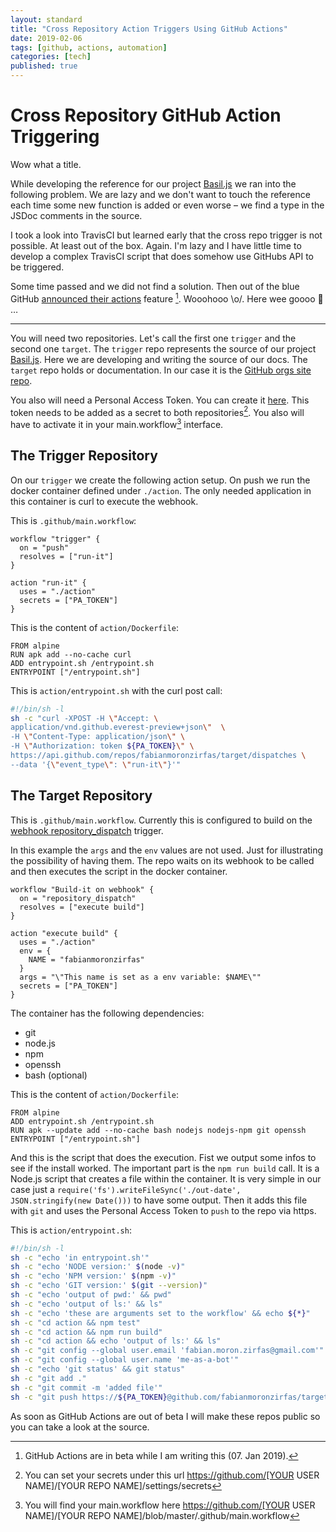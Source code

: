 ```yaml
---
layout: standard
title: "Cross Repository Action Triggers Using GitHub Actions"
date: 2019-02-06
tags: [github, actions, automation]
categories: [tech]
published: true
---
```


# Cross Repository GitHub Action Triggering

Wow what a title.

While developing the reference for our project [Basil.js](https://github.com/basiljs/basil.js) we ran into the following problem. We are lazy and we don't want to touch the reference each time some new function is added or even worse – we find a type in the JSDoc comments in the source.  

I took a look into TravisCI but learned early that the cross repo trigger is not possible. At least out of the box. Again. I'm lazy and I have little time to develop a complex TravisCI script that does somehow use GitHubs API to be triggered.  

Some time passed and we did not find a solution. Then out of the blue GitHub [announced their actions](https://github.com/features/actions) feature [^actions]. Wooohooo \o/. Here wee goooo 🎢 …

-----

You will need two repositories. Let's call the first one `trigger` and the second one `target`. The `trigger` repo represents the source of our project [Basil.js](https://github.com/basiljs/basil.js). Here we are developing and writing the source of our docs. The `target` repo holds or documentation. In our case it is the [GitHub orgs site repo](https://github.com/basiljs/basiljs.github.io).

You also will need a Personal Access Token. You can create it [here](https://github.com/settings/tokens). This token needs to be added as a secret to both repositories[^secret]. You also will have to activate it in your main.workflow[^mainwf] interface.

## The Trigger Repository

On our `trigger` we create the following action setup. On push we run the docker container defined under `./action`. The only needed application in this container is curl to execute the webhook.  

This is `.github/main.workflow`:  

```plain
workflow "trigger" {
  on = "push"
  resolves = ["run-it"]
}

action "run-it" {
  uses = "./action"
  secrets = ["PA_TOKEN"]
}
```

This is the content of `action/Dockerfile`:

```docker
FROM alpine
RUN apk add --no-cache curl
ADD entrypoint.sh /entrypoint.sh
ENTRYPOINT ["/entrypoint.sh"]
```

This is `action/entrypoint.sh` with the curl post call:

```bash
#!/bin/sh -l
sh -c "curl -XPOST -H \"Accept: \
application/vnd.github.everest-preview+json\"  \
-H \"Content-Type: application/json\" \
-H \"Authorization: token ${PA_TOKEN}\" \
https://api.github.com/repos/fabianmoronzirfas/target/dispatches \
--data '{\"event_type\": \"run-it\"}'"
```

## The Target Repository

This is `.github/main.workflow`. Currently this is configured to build on the [webhook repository_dispatch](https://developer.github.com/actions/creating-workflows/triggering-a-repositorydispatch-webhook/) trigger.  

In this example the `args` and the `env` values are not used. Just for illustrating the possibility of having them. The repo waits on its webhook to be called and then executes the script in the docker container.


```plain
workflow "Build-it on webhook" {
  on = "repository_dispatch"
  resolves = ["execute build"]
}

action "execute build" {
  uses = "./action"
  env = {
    NAME = "fabianmoronzirfas"
  }
  args = "\"This name is set as a env variable: $NAME\""
  secrets = ["PA_TOKEN"]
}

```

The container has the following dependencies:

- git
- node.js
- npm
- openssh
- bash (optional)


This is the content of `action/Dockerfile`:

```docker
FROM alpine
ADD entrypoint.sh /entrypoint.sh
RUN apk --update add --no-cache bash nodejs nodejs-npm git openssh
ENTRYPOINT ["/entrypoint.sh"]
```

And this is the script that does the execution. Fist we output some infos to see if the install worked. The important part is the `npm run build` call. It is a Node.js script that creates a file within the container. It is very simple in our case just a `require('fs').writeFileSync('./out-date', JSON.stringify(new Date()))` to have some output.
Then it adds this file with `git` and uses the Personal Access Token to `push` to the repo via https.  


This is `action/entrypoint.sh`:

```bash
#!/bin/sh -l
sh -c "echo 'in entrypoint.sh'"
sh -c "echo 'NODE version:' $(node -v)"
sh -c "echo 'NPM version:' $(npm -v)"
sh -c "echo 'GIT version:' $(git --version)"
sh -c "echo 'output of pwd:' && pwd"
sh -c "echo 'output of ls:' && ls"
sh -c "echo 'these are arguments set to the workflow' && echo ${*}"
sh -c "cd action && npm test"
sh -c "cd action && npm run build"
sh -c "cd action && echo 'output of ls:' && ls"
sh -c "git config --global user.email 'fabian.moron.zirfas@gmail.com'"
sh -c "git config --global user.name 'me-as-a-bot'"
sh -c "echo 'git status' && git status"
sh -c "git add ."
sh -c "git commit -m 'added file'"
sh -c "git push https://${PA_TOKEN}@github.com/fabianmoronzirfas/target.git"
```

As soon as GitHub Actions are out of beta I will make these repos public so you can take a look at the source.  


[^actions]: GitHub Actions are in beta while I am writing this (07. Jan 2019).
[^secret]: You can set your secrets under this url https://github.com/[YOUR USER NAME]/[YOUR REPO NAME]/settings/secrets
[^mainwf]: You will find your main.workflow here https://github.com/[YOUR USER NAME]/[YOUR REPO NAME]/blob/master/.github/main.workflow